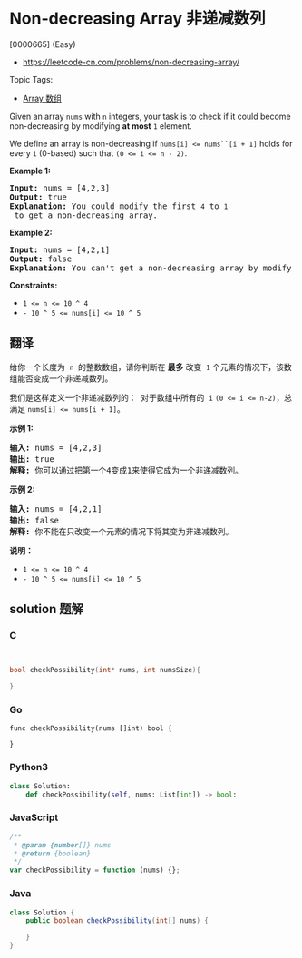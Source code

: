 # Non-decreasing Array 非递减数列

[0000665] (Easy)

- https://leetcode-cn.com/problems/non-decreasing-array/

Topic Tags:

- [Array 数组](https://leetcode-cn.com/tag/array/)

Given an array `nums` with `n` integers, your task is to check if it could become non-decreasing by modifying **at most** `1` element.

We define an array is non-decreasing if ` nums[i] <= nums``[i + 1] ` holds for every `i` (0-based) such that `(0 <= i <= n - 2)`.

**Example 1:**

<pre><strong>Input:</strong> nums = [4,2,3]
<strong>Output:</strong> true
<strong>Explanation:</strong> You could modify the first <code>4</code> to <code>1</code> to get a non-decreasing array.
</pre>

**Example 2:**

<pre><strong>Input:</strong> nums = [4,2,1]
<strong>Output:</strong> false
<strong>Explanation:</strong> You can't get a non-decreasing array by modify at most one element.
</pre>

**Constraints:**

- `1 <= n <= 10 ^ 4`
- `- 10 ^ 5 <= nums[i] <= 10 ^ 5`

## 翻译

给你一个长度为  `n`  的整数数组，请你判断在 **最多** 改变  `1` 个元素的情况下，该数组能否变成一个非递减数列。

我们是这样定义一个非递减数列的：  对于数组中所有的  `i` `(0 <= i <= n-2)`，总满足 `nums[i] <= nums[i + 1]`。

**示例 1:**

<pre><strong>输入:</strong> nums = [4,2,3]
<strong>输出:</strong> true
<strong>解释:</strong> 你可以通过把第一个4变成1来使得它成为一个非递减数列。
</pre>

**示例 2:**

<pre><strong>输入:</strong> nums = [4,2,1]
<strong>输出:</strong> false
<strong>解释:</strong> 你不能在只改变一个元素的情况下将其变为非递减数列。
</pre>

**说明：**

- `1 <= n <= 10 ^ 4`
- `- 10 ^ 5 <= nums[i] <= 10 ^ 5`

## solution 题解

### C

```c


bool checkPossibility(int* nums, int numsSize){

}
```

### Go

```golang
func checkPossibility(nums []int) bool {

}
```

### Python3

```python
class Solution:
    def checkPossibility(self, nums: List[int]) -> bool:
```

### JavaScript

```javascript
/**
 * @param {number[]} nums
 * @return {boolean}
 */
var checkPossibility = function (nums) {};
```

### Java

```java
class Solution {
    public boolean checkPossibility(int[] nums) {

    }
}
```
